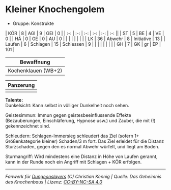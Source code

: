 # Kleiner Knochengolem  
- Gruppe: Konstrukte  

| KÖR    | 8  | AGI      | 9  | GEI        | 0   |
| :-: | :-: | :-: | :-: | :-: | :-: ||
| ST     | 5  | BE       | 4  | VE         | 0   |
| HÄ     | 0  | GE       | 0  | AU         | 0   |
|        |    |          |    |            |     |
| LK     | 36 | Abwehr   | 8  | Initiative | 13  |
| Laufen | 6  | Schlagen | 15 | Schiessen  | 9   |
|        |    |          |    |            |     |
| GH     | 7  | GK       | gr | EP         | 101 |


| Bewaffnung |
| --- |
| Kochenklauen (WB+2) |


| Panzerung |
| --- |
|  |


**Talente:**  
Dunkelsicht: Kann selbst in völliger Dunkelheit noch sehen.

Geistesimmun: Immun gegen geistesbeeinflussende Effekte (Bezauberungen, Einschläferung, Hypnose usw.) und Zauber, die mit (!) gekennzeichnet sind.

Schleudern: Schlagen-Immersieg schleudert das Ziel (sofern 1+ Größenkategorie kleiner) Schaden/3 m fort. Das Ziel erleidet für die Distanz Sturzschaden, gegen den es normal Abwehr würfelt, und liegt am Boden.

Sturmangriff: Wird mindestens eine Distanz in Höhe von Laufen gerannt, kann in der Runde noch ein Angriff mit Schlagen + KÖR erfolgen.





___
*Fanwerk für [Dungeonslayers](https://www.dungeonslayers.net/) (C) Christian Kennig | Quelle: Das Geheimnis des Knochenbaus | Lizenz: [CC-BY-NC-SA 4.0](https://creativecommons.org/licenses/by-nc-sa/4.0/deed.de)*